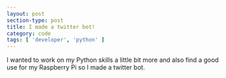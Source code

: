 ```yaml
---
layout: post
section-type: post
title: I made a twitter bot!
category: code
tags: [ 'developer', 'python' ]
---
```


I wanted to work on my Python skills a little bit more and also find a good use for my Raspberry Pi so I made a twitter bot. 


